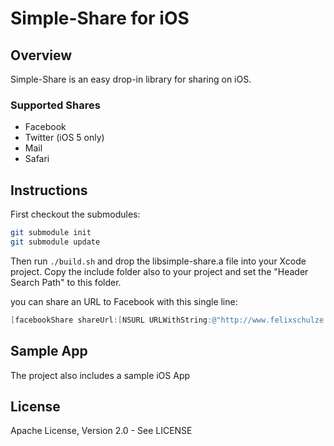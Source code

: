 # Simple-Share for iOS

## Overview
Simple-Share is an easy drop-in library for sharing on iOS.

### Supported Shares
- Facebook
- Twitter (iOS 5 only)
- Mail
- Safari

## Instructions
First checkout the submodules:
```bash
git submodule init
git submodule update
```
Then run ```./build.sh``` and drop the libsimple-share.a file into your Xcode project.
Copy the include folder also to your project and set the "Header Search Path" to this folder.

you can share an URL to Facebook with this single line:

```objective-c
[facebookShare shareUrl:[NSURL URLWithString:@"http://www.felixschulze.de"]];
```

## Sample App
The project also includes a sample iOS App

## License
Apache License, Version 2.0 - See LICENSE